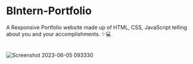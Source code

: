 # BIntern-Portfolio
A Responsive Portfolio  website made up of HTML, CSS, JavaScript telling about you and your accomplishments. ✨💻
<br/>
<br/>
<br/>
![Screenshot 2023-06-05 093330](https://github.com/Akashpatil2002/BIntern-Portfolio/assets/130535478/879897c8-dd3b-4db1-ac8e-ca51508f5703)
